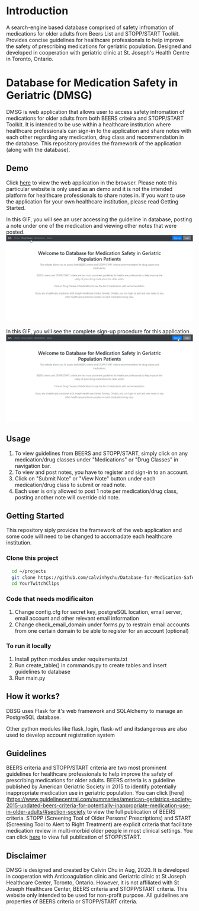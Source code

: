 <html>
<h1>Introduction</h1>
<body>A search-engine based database comprised of safety infromation of medications for older adults from Beers List and STOPP/START Toolkit. Provides concise guidelines for healthcare professionals to help improve the safety of prescribing medications for geriatric population. Designed and developed in cooperation with geriatric clinic at St. Joseph's Health Centre in Toronto, Ontario. </body>
</html>


# Database for Medication Safety in Geriatric (DMSG)

DMSG is web application that allows user to access safety infromation of medications for older adults from both BEERS criteira and STOPP/START Toolkit. It is intended to be use within a healthcare institution where healthcare professionals can sign-in to the application and share notes with each other regarding any medication, drug class and recommendation in the database. This repository provides the framework of the application (along with the database).

## Demo 

Click [here](https://database-for-medication-safety.herokuapp.com/) to view the web application in the browser. Please note this particular website is only used as an demo and it is not the intended platform for healthcare professionals to share notes in. If you want to use the application for your own healthcare institution, please read Getting Started.

In this GIF, you will see an user accessing the guideline in database, posting a note under one of the medication and viewing other notes that were posted.
<img src="./misc/demo.gif"/>

In this GIF, you will see the complete sign-up procedure for this application.
<img src="./misc/demo2.gif"/>

## Usage

1. To view guidelines from BEERS and STOPP/START, simply click on any medication/drug classes under "Medications" or "Drug Classes" in navigation bar.
2. To view and post notes, you have to register and sign-in to an account. 
3. Click on "Submit Note" or "View Note" button under each medication/drug class to submit or read note.
4. Each user is only allowed to post 1 note per medication/drug class, posting another note will override old note.

## Getting Started
This repository siply provides the framework of the web application and some code will need to be changed to accomadate each healthcare institution. 

### Clone this project

```bash
  cd ~/projects
  git clone https://github.com/calvinhychu/Database-for-Medication-Safety-in-Geriatric.git
  cd YourTwitchClips
```

### Code that needs modificaiton
1. Change config.cfg for secret key, postgreSQL location, email server, email account and other relevant email information
2. Change check_email_domain under forms.py to restrain email accounts from one certain domain to be able to register for an account (optional)

### To run it locally 
1. Install python modules under requirements.txt
2. Run create_table() in commands.py to create tables and insert guidelines to database
3. Run main.py

## How it works?
DBSG uses Flask for it's web framework and SQLAlchemy to manage an PostgreSQL database.

Other python modules like flask_login, flask-wtf and itsdangerous are also used to develop account registration system

## Guidelines
BEERS criteria and STOPP/START criteria are two most prominent guidelines for healthcare professionals to help improve the safety of prescribing medications for older adults. BEERS criteria is a guideline published by American Geriatric Society in 2015 to identify potentially inappropriate medication use in geriatric population. You can click [here](https://www.guidelinecentral.com/summaries/american-geriatrics-society-2015-updated-beers-criteria-for-potentially-inappropriate-medication-use-in-older-adults/#section-society
to view the full publication of BEERS criteria. STOPP (Screening Tool of Older Persons’ Prescriptions) and START (Screening Tool to Alert to Right Treatment) are explicit criteria that facilitate medication review in multi-morbid older people in most clinical settings. You can click [here](https://www.tandfonline.com/doi/abs/10.1080/17512433.2020.1697676?journalCode=ierj20) to view full publication of STOPP/START.

## Disclaimer
DMSG is designed and created by Calvin Chu in Aug, 2020. It is developed in cooperation with Anticoagulation clinic and Geriatric clinic at St Joseph Healthcare Center, Toronto, Ontario. However, it is not affiliated with St Joseph Healthcare Center, BEERS criteria and STOPP/START criteria. This website only intended to be used for non-profit purpose. All guidelines are properties of BEERS criteria or STOPP/START criteria.